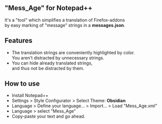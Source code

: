 ## "Mess_Age" for Notepad++
It's a "tool" which simplifies a translation of Firefox-addons<br>
by easy marking of "message" strings in a **messages.json**.

## Features

- The translation strings are conveniently highlighted by color.<br>
You aren't distracted by unnecessary strings.
- You can hide already translated strings,<br>
and thus not be distracted by them.

## How to use

- Install Notepad++
- Settings > Style Configurator > Select Theme: **Obsidian**
- Language > Define your language... > Import... > Load "Mess_Age.xml"
- Language > select "Mess_Age"
- Copy-paste your text and go ahead.
